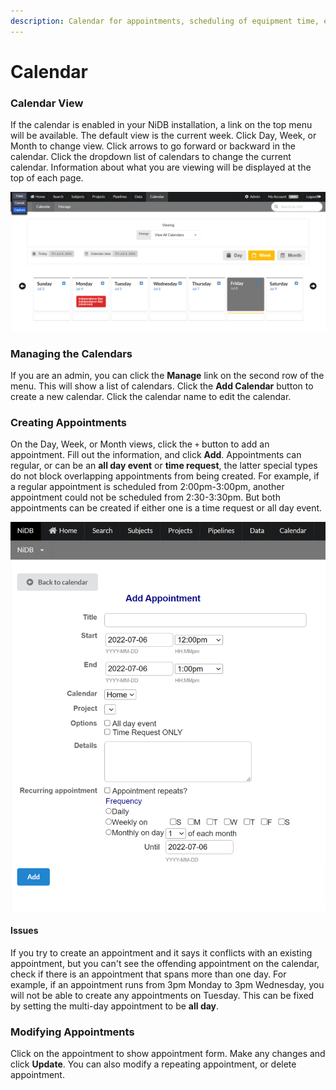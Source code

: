 ```yaml
---
description: Calendar for appointments, scheduling of equipment time, etc
---
```


# Calendar

### Calendar View

If the calendar is enabled in your NiDB installation, a link on the top menu will be available. The default view is the current week. Click Day, Week, or Month to change view. Click arrows to go forward or backward in the calendar. Click the dropdown list of calendars to change the current calendar. Information about what you are viewing will be displayed at the top of each page.

![](<../../.gitbook/assets/image (2) (1).png>)

### Managing the Calendars

If you are an admin, you can click the **Manage** link on the second row of the menu. This will show a list of calendars. Click the **Add Calendar** button to create a new calendar. Click the calendar name to edit the calendar.

### Creating Appointments

On the Day, Week, or Month views, click the `+` button to add an appointment. Fill out the information, and click **Add**. Appointments can regular, or can be an **all day event** or **time request**, the latter special types do not block overlapping appointments from being created. For example, if a regular appointment is scheduled from 2:00pm-3:00pm, another appointment could not be scheduled from 2:30-3:30pm. But both appointments can be created if either one is a time request or all day event.

![Add appointment form](<../../.gitbook/assets/image (1) (4).png>)

#### Issues

If you try to create an appointment and it says it conflicts with an existing appointment, but you can't see the offending appointment on the calendar, check if there is an appointment that spans more than one day. For example, if an appointment runs from 3pm Monday to 3pm Wednesday, you will not be able to create any appointments on Tuesday. This can be fixed by setting the multi-day appointment to be **all day**.

### Modifying Appointments

Click on the appointment to show appointment form. Make any changes and click **Update**. You can also modify a repeating appointment, or delete appointment.
